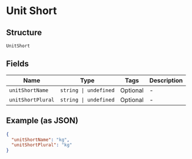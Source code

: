 
# Unit Short

## Structure

`UnitShort`

## Fields

| Name | Type | Tags | Description |
|  --- | --- | --- | --- |
| `unitShortName` | `string \| undefined` | Optional | - |
| `unitShortPlural` | `string \| undefined` | Optional | - |

## Example (as JSON)

```json
{
  "unitShortName": "kg",
  "unitShortPlural": "kg"
}
```

